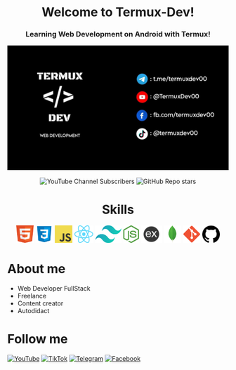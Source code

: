 <h1 align="center">Welcome to Termux-Dev!</h1>

<h3 align="center">Learning Web Development on Android with Termux!</h3>

<p align="center">
  <img src="https://github.com/TermuxDev/TermuxDev/blob/main/img/cover.jpg">
</p>
<p align="center">
  <img alt="YouTube Channel Subscribers" src="https://img.shields.io/youtube/channel/subscribers/UCMtMkZQc7Sgbamq_YFe24xQ">
  <img alt="GitHub Repo stars" src="https://img.shields.io/github/stars/TermuxDev/TermuxDev">
</p>
<h1 align="center">Skills</h1>
<p align="center" height="200">
  <img src="https://github.com/TermuxDev/TermuxDev/blob/main/icons/html.png" width="40" height="40">
  <img src="https://github.com/TermuxDev/TermuxDev/blob/main/icons/css.png" width="40" height="40">
  <img src="https://github.com/TermuxDev/TermuxDev/blob/main/icons/javascript.png" width="40" height="40">
  <img src="https://github.com/TermuxDev/TermuxDev/blob/main/icons/react.png" width="44" height="40">
  <img src="https://github.com/TermuxDev/TermuxDev/blob/main/icons/tailwindcss.png" width="60" height="40">
  <img src="https://github.com/TermuxDev/TermuxDev/blob/main/icons/nodejs.png" width="36" height="40">
  <img src="https://github.com/TermuxDev/TermuxDev/blob/main/icons/expressjs.png" width="48" height="40">
  <img src="https://github.com/TermuxDev/TermuxDev/blob/main/icons/mongodb.png" width="40" height="40">
  <img src="https://github.com/TermuxDev/TermuxDev/blob/main/icons/git.png" width="40" height="40">
  <img src="https://github.com/TermuxDev/TermuxDev/blob/main/icons/github.png" width="40" height="40">
</p>

<h1>About me</h1>
<ul>
  <li>Web Developer FullStack</li>
  <li>Freelance</li>
  <li>Content creator</li>
  <li>Autodidact</li>
</ul>
<h1 align="left">Follow me</h1>
<p align="left">
  <a href="https://youtube.com/@TermuxDev00"><img alt="YouTube" src="https://img.shields.io/badge/YouTube-%23c4302b"></a>
  <a href="https://tiktok.com/@termuxdev00"><img alt="TikTok" src="https://img.shields.io/badge/TikTok-black"></a>
  <a href="https://t.me/termuxdev00"><img alt="Telegram" src="https://img.shields.io/badge/Telegram-%23229ED9"></a>
  <a href="https://www.facebook.com/termuxdev00"><img alt="Facebook" src="https://img.shields.io/badge/Facebook-%233b5998"></a>
</p>
